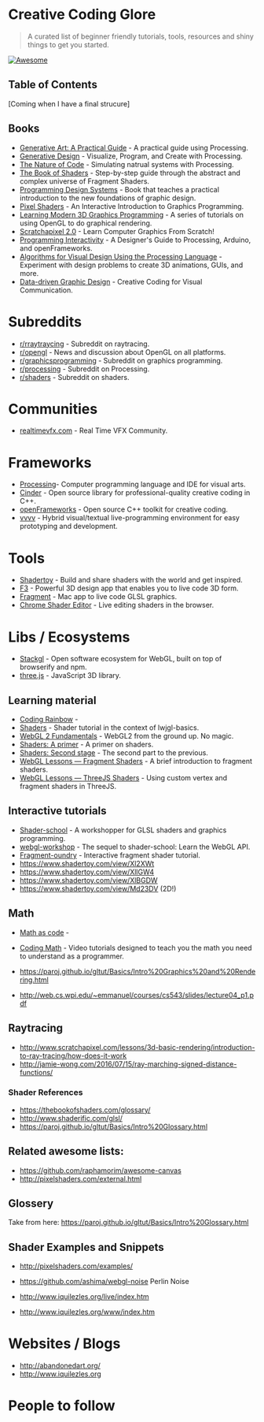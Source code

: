 # Creative Coding Glore
> A curated list of beginner friendly tutorials, tools, resources and shiny things to get you started.

[![Awesome](https://cdn.rawgit.com/sindresorhus/awesome/d7305f38d29fed78fa85652e3a63e154dd8e8829/media/badge.svg)](https://github.com/sindresorhus/awesome)

## Table of Contents
[Coming when I have a final strucure]

## Books
- [Generative Art: A Practical Guide](http://zenbullets.com/book.php) - A practical guide using Processing. 
- [Generative Design](http://www.generative-gestaltung.de/) - Visualize, Program, and Create with Processing.
- [The Nature of Code](http://natureofcode.com/) - Simulating natrual systems with Processing. 
- [The Book of Shaders](https://thebookofshaders.com/) - Step-by-step guide through the abstract and complex universe of Fragment Shaders.
- [Programming Design Systems](https://programmingdesignsystems.com/) - Book that teaches a practical introduction to the new foundations of graphic design.
- [Pixel Shaders](http://pixelshaders.com/) - An Interactive Introduction
to Graphics Programming.
- [Learning Modern 3D Graphics Programming](https://paroj.github.io/gltut/) - A series of tutorials on using OpenGL to do graphical rendering.
- [Scratchapixel 2.0](http://www.scratchapixel.com/) - Learn Computer Graphics From Scratch!
- [Programming Interactivity](http://shop.oreilly.com/product/9780596154158.do) - A Designer's Guide to Processing, Arduino, and openFrameworks.
- [Algorithms for Visual Design Using the Processing Language](https://www.amazon.com/gp/0470375485/) - Experiment with design problems to create 3D animations, GUIs, and more. 
- [Data-driven Graphic Design](https://www.amazon.com/dp/1472578309/) - Creative Coding for Visual Communication.


# Subreddits
- [r/rraytraycing](https://www.reddit.com/r/raytracing/]) - Subreddit on raytracing.
- [r/opengl](https://www.reddit.com/r/opengl/]) - News and discussion about OpenGL on all platforms.
- [r/graphicsprogramming](https://www.reddit.com/r/GraphicsProgramming/]) - Subreddit on graphics programming.
- [r/processing](https://www.reddit.com/r/processing/) - Subreddit on Processing.
- [r/shaders](https://www.reddit.com/r/shaders/) - Subreddit on shaders.


# Communities
- [realtimevfx.com](https://realtimevfx.com/]) - Real Time VFX Community. 


# Frameworks
- [Processing]()- Computer programming language and IDE for visual arts.
- [Cinder](https://libcinder.org/) -  Open source library for professional-quality creative coding in C++.
- [openFrameworks](http://openframeworks.cc/) - Open source C++ toolkit for creative coding.
- [vvvv](https://vvvv.org/) - Hybrid visual/textual live-programming environment for easy prototyping and development.


# Tools
- [Shadertoy](https://www.shadertoy.com/) - Build and share shaders with the world and get inspired.
- [F3](http://www.syedrezaali.com/f3-mac-app/) - Powerful 3D design app that enables you to live code 3D form.
- [Fragment](http://www.syedrezaali.com/store/fragment-osx-app) - Mac app to live code GLSL graphics.
- [Chrome Shader Editor](https://chrome.google.com/webstore/detail/shader-editor/ggeaidddejpbakgafapihjbgdlbbbpob?hl=en) - Live editing shaders in the browser.


# Libs / Ecosystems
- [Stackgl](http://stack.gl/) -  Open software ecosystem for WebGL, built on top of browserify and npm.
- [three.js](https://github.com/mrdoob/three.js/) - JavaScript 3D library.


## Learning material
- [Coding Rainbow](https://www.youtube.com/user/shiffman) - 
- [Shaders](https://github.com/mattdesl/lwjgl-basics/wiki/Shaders) - Shader tutorial in the context of lwjgl-basics.
- [WebGL 2 Fundamentals](http://webgl2fundamentals.org/) - WebGL2 from the ground up. No magic.
- [Shaders: A primer](https://notes.underscorediscovery.com/shaders-a-primer/) - A primer on shaders.
- [Shaders: Second stage](https://notes.underscorediscovery.com/shaders-second-stage/) - The second part to the previous.
- [WebGL Lessons — Fragment Shaders](https://github.com/Jam3/jam3-lesson-webgl-shader-intro) - A brief introduction to fragment shaders.
- [WebGL Lessons — ThreeJS Shaders](https://github.com/Jam3/jam3-lesson-webgl-shader-threejs) -  Using custom vertex and fragment shaders in ThreeJS.


## Interactive tutorials
- [Shader-school](https://github.com/stackgl/shader-school) - A workshopper for GLSL shaders and graphics programming.
- [webgl-workshop](https://github.com/stackgl/webgl-workshop) - The sequel to shader-school: Learn the WebGL API.
- [Fragment-oundry](http://hughsk.io/fragment-foundry) - Interactive fragment shader tutorial.
- https://www.shadertoy.com/view/Xl2XWt
- https://www.shadertoy.com/view/XllGW4
- https://www.shadertoy.com/view/XlBGDW
- https://www.shadertoy.com/view/Md23DV (2D!)


## Math
- [Math as code](https://github.com/Jam3/math-as-code) - 
- [Coding Math](https://www.youtube.com/user/codingmath) - Video tutorials designed to teach you the math you need to understand as a programmer.

- https://paroj.github.io/gltut/Basics/Intro%20Graphics%20and%20Rendering.html
- http://web.cs.wpi.edu/~emmanuel/courses/cs543/slides/lecture04_p1.pdf


## Raytracing
- http://www.scratchapixel.com/lessons/3d-basic-rendering/introduction-to-ray-tracing/how-does-it-work
- http://jamie-wong.com/2016/07/15/ray-marching-signed-distance-functions/


### Shader References
- https://thebookofshaders.com/glossary/
- http://www.shaderific.com/glsl/
- https://paroj.github.io/gltut/Basics/Intro%20Glossary.html


## Related awesome lists:
- https://github.com/raphamorim/awesome-canvas
- http://pixelshaders.com/external.html


## Glossery
Take from here:
https://paroj.github.io/gltut/Basics/Intro%20Glossary.html


## Shader Examples and Snippets
- http://pixelshaders.com/examples/
- https://github.com/ashima/webgl-noise Perlin Noise


- http://www.iquilezles.org/live/index.htm
- http://www.iquilezles.org/www/index.htm


# Websites / Blogs
- http://abandonedart.org/
- http://www.iquilezles.org

# People to follow
